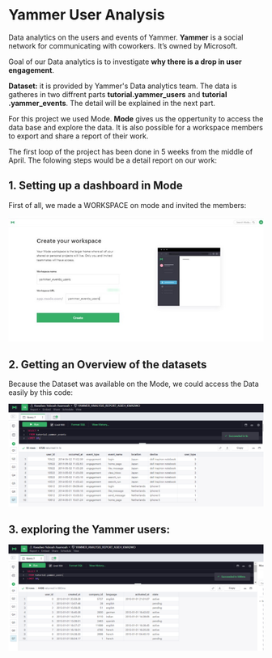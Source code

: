 # Yammer User Analysis

Data analytics on the users and events of Yammer.
**Yammer** is a social network for communicating with coworkers. It’s owned by Microsoft. 

Goal of our Data analytics is to investigate **why there is a drop in user engagement**.

**Dataset:** it is provided by Yammer's Data analytics team. The data is gatheres in two diffrent parts **tutorial.yammer_users** and **tutorial .yammer_events**. The detail will be explained in the next part.

For this project we used Mode. **Mode** gives us the oppertunity to access the data base and explore the data. It is also possible for a workspace members to export and share a report of their work.

The first loop of the project has been done in 5 weeks from the middle of April. The folowing steps would be a detail report on our work:

## 1. Setting up a dashboard in Mode
First of all, we made a WORKSPACE on mode and invited the members:

![Workspace](https://github.com/AsiMrz/yammer-events-users/blob/main/Workplace-Creation.jpg)


## 2. Getting an Overview of the datasets
Because the Dataset was available on the Mode, we could access the Data easily by this code:

![Events Table](https://github.com/AsiMrz/yammer-events-users/blob/main/Yammer_first_10_events%20table.png)

## 3. exploring the Yammer users:
![Events Table](https://github.com/AsiMrz/yammer-events-users/blob/main/Yammer_first_10_users_table%20(2).png)
